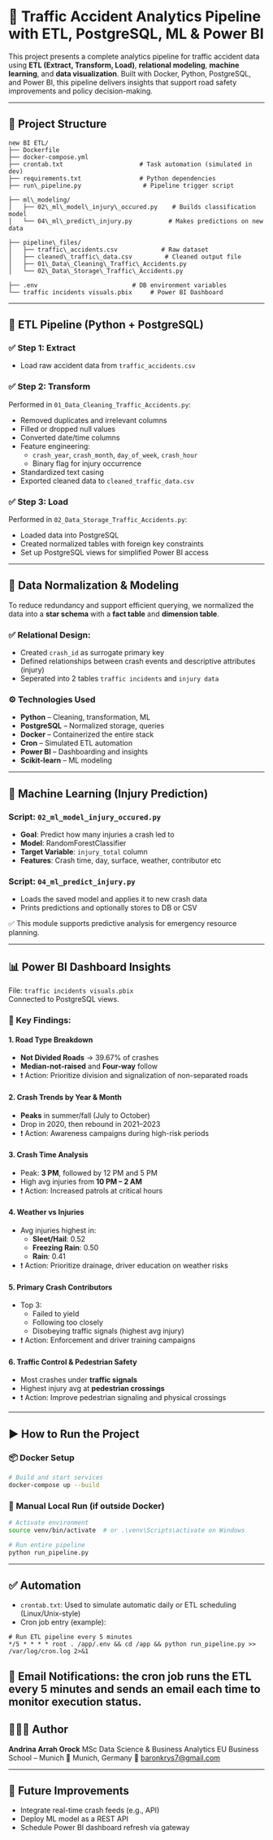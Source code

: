 

# 🚦 Traffic Accident Analytics Pipeline with ETL, PostgreSQL, ML & Power BI

This project presents a complete analytics pipeline for traffic accident data using **ETL (Extract, Transform, Load)**, **relational modeling**, **machine learning**, and **data visualization**. Built with Docker, Python, PostgreSQL, and Power BI, this pipeline delivers insights that support road safety improvements and policy decision-making.

---

## 📁 Project Structure

```
new BI ETL/
├── Dockerfile
├── docker-compose.yml
├── crontab.txt                     # Task automation (simulated in dev)
├── requirements.txt                # Python dependencies
├── run\_pipeline.py                 # Pipeline trigger script

├── ml\_modeling/
│   ├── 02\_ml\_model\_injury\_occured.py    # Builds classification model
│   └── 04\_ml\_predict\_injury.py          # Makes predictions on new data

├── pipeline\_files/
│   ├── traffic\_accidents.csv            # Raw dataset
│   ├── cleaned\_traffic\_data.csv         # Cleaned output file
│   ├── 01\_Data\_Cleaning\_Traffic\_Accidents.py
│   └── 02\_Data\_Storage\_Traffic\_Accidents.py

├── .env                          # DB environment variables
└── traffic incidents visuals.pbix     # Power BI Dashboard
```


---

## 🔄 ETL Pipeline (Python + PostgreSQL)

### ✅ Step 1: Extract
- Load raw accident data from `traffic_accidents.csv`

### ✅ Step 2: Transform
Performed in `01_Data_Cleaning_Traffic_Accidents.py`:
- Removed duplicates and irrelevant columns
- Filled or dropped null values
- Converted date/time columns
- Feature engineering:
  - `crash_year`, `crash_month`, `day_of_week`, `crash_hour`
  - Binary flag for injury occurrence
- Standardized text casing
- Exported cleaned data to `cleaned_traffic_data.csv`

### ✅ Step 3: Load
Performed in `02_Data_Storage_Traffic_Accidents.py`:
- Loaded data into PostgreSQL
- Created normalized tables with foreign key constraints
- Set up PostgreSQL views for simplified Power BI access

---

## 🧱 Data Normalization & Modeling

To reduce redundancy and support efficient querying, we normalized the data into a **star schema** with a **fact table** and **dimension table**.

### ✅ Relational Design:
- Created `crash_id` as surrogate primary key
- Defined relationships between crash events and descriptive attributes (injury)
- Seperated into 2 tables `traffic incidents` and `injury data`



### ⚙️ Technologies Used

- **Python** – Cleaning, transformation, ML
- **PostgreSQL** – Normalized storage, queries
- **Docker** – Containerized the entire stack
- **Cron** – Simulated ETL automation
- **Power BI** – Dashboarding and insights
- **Scikit-learn** – ML modeling

---

## 🤖 Machine Learning (Injury Prediction)

### Script: `02_ml_model_injury_occured.py`
- **Goal**: Predict how many injuries a crash led to
- **Model**: RandomForestClassifier
- **Target Variable**: `injury_total` column
- **Features**: Crash time, day, surface, weather, contributor etc

### Script: `04_ml_predict_injury.py`
- Loads the saved model and applies it to new crash data
- Prints predictions and optionally stores to DB or CSV

✅ This module supports predictive analysis for emergency resource planning.

---

## 📊 Power BI Dashboard Insights

File: `traffic incidents visuals.pbix`  
Connected to PostgreSQL views.

### 📌 Key Findings:

#### 1. **Road Type Breakdown**
- **Not Divided Roads** → 39.67% of crashes  
- **Median-not-raised** and **Four-way** follow
- ❗ Action: Prioritize division and signalization of non-separated roads

#### 2. **Crash Trends by Year & Month**
- **Peaks** in summer/fall (July to October)
- Drop in 2020, then rebound in 2021–2023
- ❗ Action: Awareness campaigns during high-risk periods

#### 3. **Crash Time Analysis**
- Peak: **3 PM**, followed by 12 PM and 5 PM
- High avg injuries from **10 PM – 2 AM**
- ❗ Action: Increased patrols at critical hours

#### 4. **Weather vs Injuries**
- Avg injuries highest in:
  - **Sleet/Hail**: 0.52
  - **Freezing Rain**: 0.50
  - **Rain**: 0.41
- ❗ Action: Prioritize drainage, driver education on weather risks

#### 5. **Primary Crash Contributors**
- Top 3:
  - Failed to yield
  - Following too closely
  - Disobeying traffic signals (highest avg injury)
- ❗ Action: Enforcement and driver training campaigns

#### 6. **Traffic Control & Pedestrian Safety**
- Most crashes under **traffic signals**
- Highest injury avg at **pedestrian crossings**
- ❗ Action: Improve pedestrian signaling and physical crossings


---

## ▶️ How to Run the Project

### 📦 Docker Setup

```bash
# Build and start services
docker-compose up --build
````

### 🧪 Manual Local Run (if outside Docker)

```bash
# Activate environment
source venv/bin/activate  # or .\venv\Scripts\activate on Windows

# Run entire pipeline
python run_pipeline.py
```

---

## ✅ Automation

* `crontab.txt`: Used to simulate automatic daily or ETL scheduling (Linux/Unix-style)
* Cron job entry (example):
```
# Run ETL pipeline every 5 minutes
*/5 * * * * root . /app/.env && cd /app && python run_pipeline.py >> /var/log/cron.log 2>&1
```
🔔 **Email Notifications:** the cron job runs the ETL every 5 minutes and sends an email each time to monitor execution status.
---

## 🙋🏽‍♀️ Author

**Andrina Arrah Orock**
MSc Data Science & Business Analytics
EU Business School – Munich
📍 Munich, Germany
📧 [baronkrys7@gmail.com](mailto:baronkrys7@gmail.com)

---

## 📌 Future Improvements

* Integrate real-time crash feeds (e.g., API)
* Deploy ML model as a REST API
* Schedule Power BI dashboard refresh via gateway

```
```
